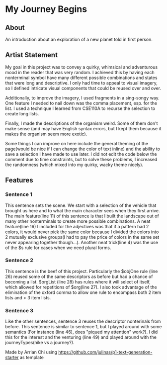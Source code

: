 # My Journey Begins

## About
An introduction about an exploration of a new planet told in first person. 

## Artist Statement
My goal in this project was to convey a quirky, whimsical and adventurous mood in the reader that was very random. I achieved this by having each nonterminal symbol have many different possible combinations and states that were long and descriptive. I only had time to appeal to visual imagery, so I defined intricate visual components that could be reused over and over.

Additionally, to improve the imagery, I used fragments in a sing-songy way. One feature I needed to nail down was the comma placement, esp. for the list. I used a technique I learned from CSE110A to recurse the selection to create long lists.

Finally, I made the descriptions of the organism weird. Some of them don't make sense (and may have English syntax errors, but I kept them because it makes the organism seem more exotic). 

Some things I can improve on here include the general theming of the page(would be nice if I can change the color of text inline) and the ability to save a selection I have made to use later. I did not edit the code below the comment due to time constraints, but to solve these problems, I increased the randomness (which mixed into my quirky, wacky theme nicely).

## Features

### Sentence 1
This sentence sets the scene. We start with a selection of the vehicle that brought us here and to what the main character sees when they first arrive. The main feature(line 11) of this sentence is that I built the landscape out of many other nonterminals to create more possible combinations. A neat feature(line 16) I included for the adjectives was that if a pattern had 2 colors, it would never pick the same color because I divided the colors into 2 mutually exclusive groups(I had to pay the price of colors in the same set never appearing together though...). Another neat trick(line 4) was the use of the $s rule for cases when we need plural forms. 

### Sentence 2
This sentence is the beef of this project. Particularly the $objOne rule (line 26) reused some of the same descriptors as before but had a chance of becoming a list. $orgList (line 28) has rules where it will select of itself, which allowed for repetitions of $org(line 27). I also took advantage of the elimination of the oxford comma to allow one rule to encompass both 2 item lists and > 3 item lists.  

### Sentence 3
Like the other sentences, sentence 3 reuses the descriptor nonterinals from before. This sentence is similar to sentence 1, but I played around with some semantics (For instance (line 46), does "piqued my attention" work?). I did this for the interest and the venturing (line 49) and played around with the journeyTypes(hike vs a journey?). 


Made by Arrian Chi using https://github.com/julinas/p1-text-generation-starter as template

